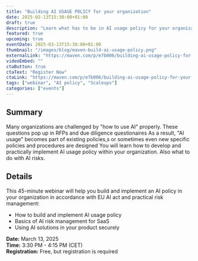 ```yaml
---
title: "Building AI USAGE POLICY for your organization"
date: 2025-02-13T15:30:00+01:00
draft: true
description: "Learn what has to be in AI usage policy for your organization. How to ensure it covers all the aspects"
featured: true
upcoming: true
eventDate: 2025-03-13T15:30:00+01:00
thumbnail: "/images/blog/maven-build-ai-usage-policy.png"
externalLink: "https://maven.com/p/e7b006/building-ai-usage-policy-for-your-organization"
videoEmbed: ""
ctaButton: true
ctaText: "Register Now"
ctaLink: "https://maven.com/p/e7b006/building-ai-usage-policy-for-your-organization"
tags: ["webinar", "AI policy", "Scaleups"]
categories: ["events"]
---
```


## Summary

Many organizations are challenged by "how to use AI" properly. These questions pop up in RFPs and due diligence questionaires As a result, "AI usage" becomes part of existing policies,s or sometimes even new specific policies and procedures are designed You will learn how to develop and practically implement AI usage policy within your organization. Also what to do with AI risks.

## Details

This 45-minute webinar will help you build and implement an AI policy in your organization in accordance with EU AI act and practical risk management:

- How to build and implement AI usage policy
- Basics of AI risk management for SaaS
- Using AI solutions in your product securely

**Date:** March 13, 2025  
**Time:** 3:30 PM - 4:15 PM (CET)  
**Registration:** Free, but registration is required
